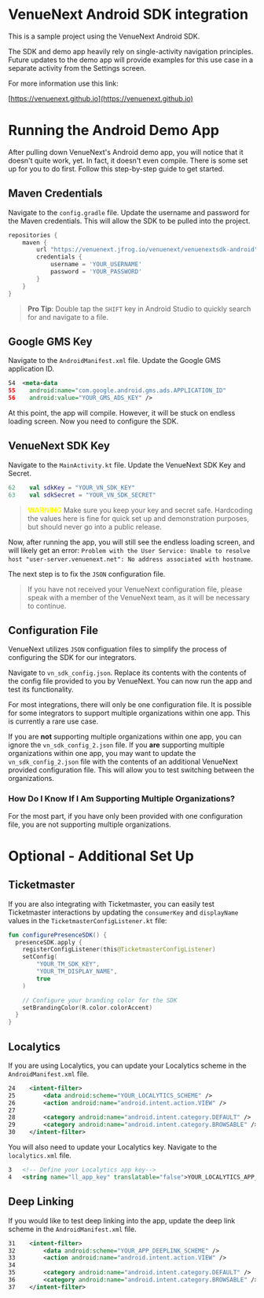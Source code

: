 # VenueNext Android SDK integration

This is a sample project using the VenueNext Android SDK.

The SDK and demo app heavily rely on single-activity navigation principles. Future updates to the demo app will provide examples for this use case in a separate activity from the Settings screen.

For more information use this link:

[https://venuenext.github.io](https://venuenext.github.io)

# Running the Android Demo App
After pulling down VenueNext's Android demo app, you will notice that it doesn't quite work, yet. In fact, it doesn't even compile. There is some set up for you to do first. Follow this step-by-step guide to get started.

## Maven Credentials
Navigate to the `config.gradle` file. Update the username and password for the Maven credentials. This will allow the SDK to be pulled into the project.

```groovy
repositories {
    maven {
        url "https://venuenext.jfrog.io/venuenext/venuenextsdk-android"
        credentials {
            username = 'YOUR_USERNAME'
            password = 'YOUR_PASSWORD'
        }
    }
}
```

> **Pro Tip**: Double tap the `SHIFT` key in Android Studio to quickly search for and navigate to a file.

## Google GMS Key
Navigate to the `AndroidManifest.xml` file. Update the Google GMS application ID.

```xml
54  <meta-data
55    android:name="com.google.android.gms.ads.APPLICATION_ID"
56    android:value="YOUR_GMS_ADS_KEY" />
```

At this point, the app will compile. However, it will be stuck on endless loading screen. Now you need to configure the SDK.

## VenueNext SDK Key
Navigate to the `MainActivity.kt` file. Update the VenueNext SDK Key and Secret.
```kotlin
62    val sdkKey = "YOUR_VN_SDK_KEY"
63    val sdkSecret = "YOUR_VN_SDK_SECRET"
```
> **<span style="color:yellow">WARNING</span>** Make sure you keep your key and secret safe. Hardcoding the values here is fine for quick set up and demonstration purposes, but should never go into a public release.

Now, after running the app, you will still see the endless loading screen, and will likely get an error: `Problem with the User Service: Unable to resolve host "user-server.venuenext.net": No address associated with hostname`.

The next step is to fix the `JSON` configuration file.

> If you have not received your VenueNext configuration file, please speak with a member of the VenueNext team, as it will be necessary to continue.

## Configuration File
VenueNext utilizes `JSON` configuation files to simplify the process of configuring the SDK for our integrators.

Navigate to `vn_sdk_config.json`. Replace its contents with the contents of the config file provided to you by VenueNext. You can now run the app and test its functionality.

For most integrations, there will only be one configuration file. It is possible for some integrators to support multiple organizations within one app. This is currently a rare use case.

If you are **not** supporting multiple organizations within one app, you can ignore the `vn_sdk_config_2.json` file. If you **are** supporting multiple organizations within one app, you may want to update the `vn_sdk_config_2.json` file with the contents of an additional VenueNext provided configuration file. This will allow you to test switching between the organizations.

### How Do I Know If I Am Supporting Multiple Organizations?
For the most part, if you have only been provided with one configuration file, you are not supporting multiple organizations.

# Optional - Additional Set Up

## Ticketmaster
If you are also integrating with Ticketmaster, you can easily test Ticketmaster interactions by updating the `consumerKey` and `displayName` values in the `TicketmasterConfigListener.kt` file:
```kotlin
fun configurePresenceSDK() {
  presenceSDK.apply {
    registerConfigListener(this@TicketmasterConfigListener)
    setConfig(
        "YOUR_TM_SDK_KEY",
        "YOUR_TM_DISPLAY_NAME",
        true
    )

    // Configure your branding color for the SDK
    setBrandingColor(R.color.colorAccent)
  }
}
```


## Localytics
If you are using Localytics, you can update your Localytics scheme in the `AndroidManifest.xml` file.
```xml
24    <intent-filter>
25        <data android:scheme="YOUR_LOCALYTICS_SCHEME" />
26        <action android:name="android.intent.action.VIEW" />
27
28        <category android:name="android.intent.category.DEFAULT" />
29        <category android:name="android.intent.category.BROWSABLE" />
30    </intent-filter>
```

You will also need to update your Localytics key. Navigate to the `localytics.xml` file.
```xml
3   <!-- Define your Localytics app key-->
4   <string name="ll_app_key" translatable="false">YOUR_LOCALYTICS_APP_KEY</string>
```

## Deep Linking
If you would like to test deep linking into the app, update the deep link scheme in the `AndroidManifest.xml` file.
```xml
31    <intent-filter>
32        <data android:scheme="YOUR_APP_DEEPLINK_SCHEME" />
33        <action android:name="android.intent.action.VIEW" />
34
35        <category android:name="android.intent.category.DEFAULT" />
36        <category android:name="android.intent.category.BROWSABLE" />
37    </intent-filter>
```
